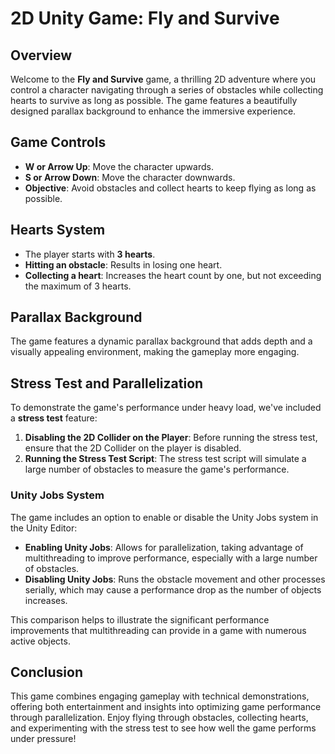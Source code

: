 # 2D Unity Game: Fly and Survive

## Overview

Welcome to the **Fly and Survive** game, a thrilling 2D adventure where you control a character navigating through a series of obstacles while collecting hearts to survive as long as possible. The game features a beautifully designed parallax background to enhance the immersive experience.

## Game Controls

- **W or Arrow Up**: Move the character upwards.
- **S or Arrow Down**: Move the character downwards.
- **Objective**: Avoid obstacles and collect hearts to keep flying as long as possible.

## Hearts System

- The player starts with **3 hearts**.
- **Hitting an obstacle**: Results in losing one heart.
- **Collecting a heart**: Increases the heart count by one, but not exceeding the maximum of 3 hearts.

## Parallax Background

The game features a dynamic parallax background that adds depth and a visually appealing environment, making the gameplay more engaging.

## Stress Test and Parallelization

To demonstrate the game's performance under heavy load, we've included a **stress test** feature:

1. **Disabling the 2D Collider on the Player**: Before running the stress test, ensure that the 2D Collider on the player is disabled.
2. **Running the Stress Test Script**: The stress test script will simulate a large number of obstacles to measure the game's performance.

### Unity Jobs System

The game includes an option to enable or disable the Unity Jobs system in the Unity Editor:

- **Enabling Unity Jobs**: Allows for parallelization, taking advantage of multithreading to improve performance, especially with a large number of obstacles.
- **Disabling Unity Jobs**: Runs the obstacle movement and other processes serially, which may cause a performance drop as the number of objects increases.

This comparison helps to illustrate the significant performance improvements that multithreading can provide in a game with numerous active objects.

## Conclusion

This game combines engaging gameplay with technical demonstrations, offering both entertainment and insights into optimizing game performance through parallelization. Enjoy flying through obstacles, collecting hearts, and experimenting with the stress test to see how well the game performs under pressure!
